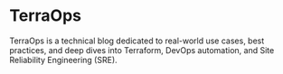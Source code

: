 # TerraOps
TerraOps is a technical blog dedicated to real-world use cases, best practices, and deep dives into Terraform, DevOps automation, and Site Reliability Engineering (SRE).
